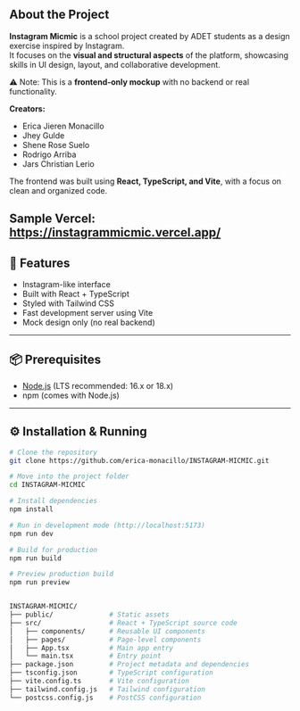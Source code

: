 ## About the Project

**Instagram Micmic** is a school project created by ADET students as a design exercise inspired by Instagram.  
It focuses on the **visual and structural aspects** of the platform, showcasing skills in UI design, layout, and collaborative development.  

⚠️ Note: This is a **frontend-only mockup** with no backend or real functionality.  

**Creators:**  
- Erica Jieren Monacillo  
- Jhey Gulde  
- Shene Rose Suelo  
- Rodrigo Arriba  
- Jars Christian Lerio  

The frontend was built using **React, TypeScript, and Vite**, with a focus on clean and organized code. 

Sample Vercel: https://instagrammicmic.vercel.app/
---

## 🚀 Features
- Instagram-like interface  
- Built with React + TypeScript  
- Styled with Tailwind CSS  
- Fast development server using Vite  
- Mock design only (no real backend)

---

## 📦 Prerequisites
- [Node.js](https://nodejs.org/) (LTS recommended: 16.x or 18.x)  
- npm (comes with Node.js)  

---

## ⚙️ Installation & Running

```bash
# Clone the repository
git clone https://github.com/erica-monacillo/INSTAGRAM-MICMIC.git

# Move into the project folder
cd INSTAGRAM-MICMIC

# Install dependencies
npm install

# Run in development mode (http://localhost:5173)
npm run dev

# Build for production
npm run build

# Preview production build
npm run preview


INSTAGRAM-MICMIC/
├── public/              # Static assets
├── src/                 # React + TypeScript source code
│   ├── components/      # Reusable UI components
│   ├── pages/           # Page-level components
│   ├── App.tsx          # Main app entry
│   └── main.tsx         # Entry point
├── package.json         # Project metadata and dependencies
├── tsconfig.json        # TypeScript configuration
├── vite.config.ts       # Vite configuration
├── tailwind.config.js   # Tailwind configuration
└── postcss.config.js    # PostCSS configuration

